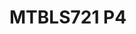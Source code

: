 <a name="material" />

# MTBLS721 P4
<script type="application/ld+json">
  {
    "@context": "https://schema.org/",
    "@type": "ChemicalSubstance",
    "http://purl.org/dc/terms/conformsTo":
      {
        "@type": "CreativeWork",
        "@id": "https://bioschemas.org/profiles/ChemicalSubstance/0.4-RELEASE/"
      },
    "@id": "https://egonw.github.io/nanowiki/nanowiki480.html#material",
    "name": "MTBLS721 P4",
    "sameAs: "http://127.0.0.1/mediawiki/index.php/Special:URIResolver/MTBLS721_P4"
  }
</script>

